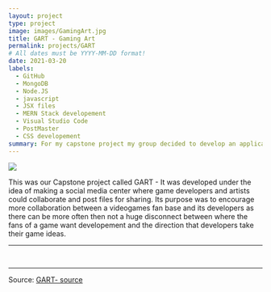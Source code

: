```yaml
---
layout: project
type: project
image: images/GamingArt.jpg
title: GART - Gaming Art
permalink: projects/GART
# All dates must be YYYY-MM-DD format!
date: 2021-03-20
labels:
  - GitHub
  - MongoDB
  - Node.JS
  - javascript
  - JSX files
  - MERN Stack developement
  - Visual Studio Code
  - PostMaster
  - CSS developement
summary: For my capstone project my group decided to develop an application that would function like a social media platform for those who would want to share videgame ideas and art designs with others.
---
```


<img class="ui image" src="{{ site.baseurl }}/images/GamingArt.jpg">

This was our Capstone project called GART - It was developed under the idea of making a social media center where game developers and artists could collaborate and post files for sharing.  Its purpose was to encourage more collaboration between a videogames fan base and its developers as there can be more often then not a huge disconnect between where the fans of a game want developement and the direction that developers take their game ideas.    

<hr>

<pre>

</pre>

<hr>

Source: <a href="https://github.com/bjaynes01/CSC4990GART"><i class="large github icon "></i>GART- source</a>

